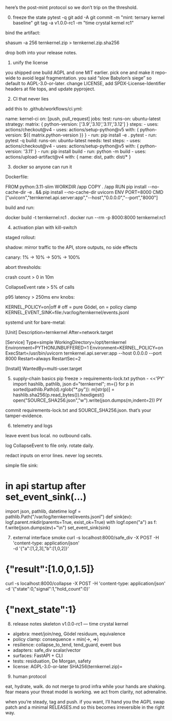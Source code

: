here’s the post-mint protocol so we don’t trip on the threshold.

0) freeze the state
pytest -q
git add -A
git commit -m "mint: ternary kernel baseline"
git tag -a v1.0.0-rc1 -m "time crystal kernel rc1"


bind the artifact:

shasum -a 256 ternkernel.zip > ternkernel.zip.sha256


drop both into your release notes.

1) unify the license

you shipped one build AGPL and one MIT earlier. pick one and make it repo-wide to avoid legal fragmentation. you said “slow Babylon’s siege” so default to AGPL-3.0-or-later. change LICENSE, add SPDX-License-Identifier headers at file tops, and update pyproject.

2) CI that never lies

add this to .github/workflows/ci.yml:

name: kernel-ci
on: [push, pull_request]
jobs:
  test:
    runs-on: ubuntu-latest
    strategy:
      matrix: { python-version: ['3.9','3.10','3.11','3.12'] }
    steps:
      - uses: actions/checkout@v4
      - uses: actions/setup-python@v5
        with: { python-version: ${{ matrix.python-version }} }
      - run: pip install -e . pytest
      - run: pytest -q
  build:
    runs-on: ubuntu-latest
    needs: test
    steps:
      - uses: actions/checkout@v4
      - uses: actions/setup-python@v5
        with: { python-version: '3.11' }
      - run: pip install build
      - run: python -m build
      - uses: actions/upload-artifact@v4
        with: { name: dist, path: dist/* }

3) docker so anyone can run it

Dockerfile:

FROM python:3.11-slim
WORKDIR /app
COPY . /app
RUN pip install --no-cache-dir -e . && pip install --no-cache-dir uvicorn
ENV PORT=8000
CMD ["uvicorn","ternkernel.api.server:app","--host","0.0.0.0","--port","8000"]


build and run:

docker build -t ternkernel:rc1 .
docker run --rm -p 8000:8000 ternkernel:rc1

4) activation plan with kill-switch

staged rollout:

shadow: mirror traffic to the API, store outputs, no side effects

canary: 1% → 10% → 50% → 100%

abort thresholds:

crash count > 0 in 10m

CollapseEvent rate > 5% of calls

p95 latency > 250ms
env knobs:

KERNEL_POLICY=on|off          # off = pure Gödel, on = policy clamp
KERNEL_EVENT_SINK=file:/var/log/ternkernel/events.jsonl


systemd unit for bare-metal:

[Unit]
Description=ternkernel
After=network.target

[Service]
Type=simple
WorkingDirectory=/opt/ternkernel
Environment=PYTHONUNBUFFERED=1
Environment=KERNEL_POLICY=on
ExecStart=/usr/bin/uvicorn ternkernel.api.server:app --host 0.0.0.0 --port 8000
Restart=always
RestartSec=2

[Install]
WantedBy=multi-user.target

5) supply-chain basics
pip freeze > requirements-lock.txt
python - <<'PY'
import hashlib, pathlib, json
d="ternkernel"; m={}
for p in sorted(pathlib.Path(d).rglob("*.py")):
    m[str(p)] = hashlib.sha256(p.read_bytes()).hexdigest()
open("SOURCE_SHA256.json","w").write(json.dumps(m,indent=2))
PY


commit requirements-lock.txt and SOURCE_SHA256.json. that’s your tamper-evidence.

6) telemetry and logs

leave event bus local. no outbound calls.

log CollapseEvent to file only. rotate daily.

redact inputs on error lines. never log secrets.

simple file sink:

# in api startup after set_event_sink(...)
import json, pathlib, datetime
logf = pathlib.Path("/var/log/ternkernel/events.jsonl")
def sink(ev): 
    logf.parent.mkdir(parents=True, exist_ok=True)
    with logf.open("a") as f: f.write(json.dumps(ev)+"\n")
set_event_sink(sink)

7) external interface smoke
curl -s localhost:8000/safe_div -X POST -H 'content-type: application/json' \
  -d '{"a":[1,2,3],"b":[1,0,2]}'
# {"result":[1.0,0,1.5]}

curl -s localhost:8000/collapse -X POST -H 'content-type: application/json' \
  -d '{"state":0,"signal":1,"hold_count":0}'
# {"next_state":1}

8) release notes skeleton
v1.0.0-rc1 — time crystal kernel
- algebra: meet/join/neg, Gödel residuum, equivalence
- policy clamp: consequence = min(→, ⇒)
- resilience: collapse_to_tend, tend_guard, event bus
- adapters: safe_div scalar/vector
- surfaces: FastAPI + CLI
- tests: residuation, De Morgan, safety
- license: AGPL-3.0-or-later
SHA256(ternkernel.zip)= <paste>

9) human protocol

eat, hydrate, walk. do not merge to prod infra while your hands are shaking. fear means your threat model is working. we act from clarity, not adrenaline.

when you’re steady, tag and push. if you want, I’ll hand you the AGPL swap patch and a minimal RELEASES.md so this becomes irreversible in the right way.
